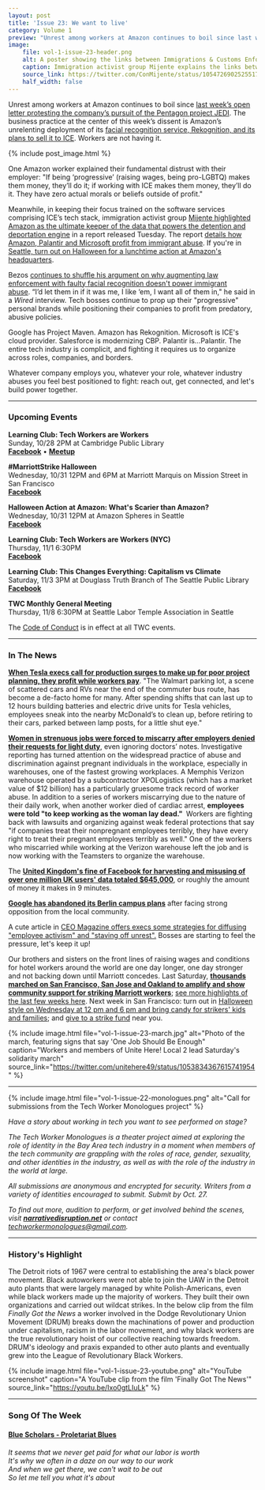 ```yaml
---
layout: post
title: 'Issue 23: We want to live'
category: Volume 1
preview: "Unrest among workers at Amazon continues to boil since last week’s open letter protesting the company’s pursuit of the Pentagon project JEDI."
image:
    file: vol-1-issue-23-header.png
    alt: A poster showing the links between Immigrations & Customs Enforcement and tech
    caption: Immigration activist group Mijente explains the links between Immigrations & Customs Enforcement and the tech industry
    source_link: https://twitter.com/ConMijente/status/1054726902525517824
    half_width: false
---
```


<!-- Content imported from: https://us11.campaign-archive.com/?e=dbff030191&u=194e57c175176cfd13007a197&id=5db7945fe7 -->

Unrest among workers at Amazon continues to boil since [last week’s open letter protesting the company’s pursuit of the Pentagon project JEDI](https://medium.com/s/powertrip/im-an-amazon-employee-my-company-shouldn-t-sell-facial-recognition-tech-to-police-36b5fde934ac). The business practice at the center of this week’s dissent is Amazon’s unrelenting deployment of its [facial recognition service, Rekognition, and its plans to sell it to ICE](https://www.vanityfair.com/news/2018/10/theyre-playing-both-sides-bezoss-flirtation-with-ice-appalls-amazon-employees). Workers are not having it.

<!--excerpt-->

{% include post_image.html %}

One Amazon worker explained their fundamental distrust with their employer: "If being ‘progressive’ (raising wages, being pro-LGBTQ) makes them money, they’ll do it; if working with ICE makes them money, they’ll do it. They have zero actual morals or beliefs outside of profit."  
  
Meanwhile, in keeping their focus trained on the software services comprising ICE’s tech stack, immigration activist group [Mijente highlighted Amazon as the ultimate keeper of the data that powers the detention and deportation engine](https://www.democracynow.org/2018/10/24/whos_behind_ice_how_amazon_palantir) in a report released Tuesday. The report&nbsp;[details how Amazon, Palantir and Microsoft profit from immigrant abuse](https://mijente.net/notechforice/). If you're in [Seattle, turn out on Halloween for a lunchtime action at Amazon's headquarters](https://www.facebook.com/events/1968719753187849/).  
  
Bezos&nbsp;[continues to shuffle his argument on why augmenting law enforcement with faulty facial recognition doesn't power immigrant abuse](https://www.thedailybeast.com/amazon-pushes-ice-to-buy-its-face-recognition-surveillance-tech?ref=home%20).&nbsp;“I’d let them in if it was me, I like ‘em, I want all of them in," he said in a _Wired_ interview.&nbsp;Tech bosses continue to prop up their "progressive" personal brands while positioning their companies to profit from predatory, abusive policies.  
  
Google has Project Maven. Amazon has Rekognition. Microsoft is ICE's cloud provider. Salesforce is modernizing CBP. Palantir is...Palantir. The entire tech industry is complicit, and fighting it requires us to organize across roles, companies, and borders.  
  
Whatever company employs you, whatever your role, whatever industry abuses you feel best positioned to fight: reach out, get connected, and let's build power together.

***

###  Upcoming Events

**Learning Club: Tech Workers are Workers&nbsp;**  
Sunday, 10/28 2PM at Cambridge Public Library  
[**Facebook**](https://www.facebook.com/events/238743780129243/) • [**Meetup**](https://www.meetup.com/Tech-Workers-Coalition/)&nbsp;  
  
**#MarriottStrike Halloween**  
Wednesday, 10/31 12PM and 6PM at Marriott Marquis on Mission Street in San Francisco  
[**Facebook**](https://www.facebook.com/events/2071340766509391/)  
  
**Halloween Action at Amazon: What's Scarier than Amazon?**  
Wednesday, 10/31 12PM at Amazon Spheres in Seattle  
[**Facebook**](https://www.facebook.com/events/1968719753187849/)  
  
**Learning Club: Tech Workers are Workers (NYC)**  
Thursday, 11/1 6:30PM&nbsp;  
[**Facebook**](https://www.facebook.com/events/1143273225822675/)  
  
**Learning Club: This Changes Everything: Capitalism vs Climate&nbsp;**  
Saturday, 11/3 3PM at Douglass Truth Branch of The Seattle Public Library  
[**Facebook**](https://www.facebook.com/events/1948636251892939/)  
  
**TWC Monthly General Meeting&nbsp;**  
Thursday, 11/8 6:30PM at Seattle Labor Temple Association in Seattle

The [Code of Conduct](https://techworkerscoalition.org/community-guide/) is in effect at all TWC events.

***

### In The News

[**When Tesla execs call for production surges to make up for poor project planning, they profit while workers pay**](https://www.hcn.org/articles/photos-economy-see-what-a-surge-of-tech-production-means-for-tesla-workers-nevada). "The Walmart parking lot, a scene of scattered cars and RVs near the end of the commuter bus route, has become a de-facto home for many. After spending shifts that can last up to 12 hours building batteries and electric drive units for Tesla vehicles, employees sneak into the nearby McDonald’s to clean up, before retiring to their cars, parked between lamp posts, for a little shut eye."
 
[**Women in strenuous jobs were forced to miscarry after employers denied their requests for light duty**](https://www.nytimes.com/interactive/2018/10/21/business/pregnancy-discrimination-miscarriages.html), even ignoring doctors’ notes.&nbsp;Investigative reporting has turned attention on the widespread practice of abuse and discrimination against pregnant individuals&nbsp;in the workplace, especially in warehouses,&nbsp;one of the fastest growing workplaces. A Memphis Verizon warehouse operated by a subcontractor XPOLogistics (which has a market value of $12 billion) has a particularly gruesome track record of worker abuse. In addition to a&nbsp;series of workers miscarrying due to the nature of their daily work, when another worker died of cardiac arrest, **employees were told "to keep working as the woman lay dead."&nbsp;** Workers are fighting back with lawsuits and organizing against&nbsp;weak federal&nbsp;protections that say "if companies treat their nonpregnant employees terribly, they have every right to treat their pregnant employees terribly as well."&nbsp;One of the workers who miscarried while working at the Verizon warehouse left the job and is now working with the Teamsters to organize the warehouse.
  
The [**United Kingdom's fine of Facebook for&nbsp;harvesting and misusing&nbsp;of over one million UK users' data totaled $645,000**](https://gizmodo.com/facebook-fined-just-645-000-in-uk-over-cambridge-analy-1829989116), or roughly the amount of money it makes in 9 minutes.
  
[**Google has abandoned its Berlin campus plans**](https://www.theguardian.com/technology/2018/oct/24/google-abandons-berlin-base-after-two-years-of-resistance) after facing strong opposition from the local community.&nbsp;  
  
A cute article in [CEO Magazine offers execs some strategies for diffusing "employee activism" and "staving off unrest".](https://www.theceomagazine.com/business/management-leadership/the-rise-of-employee-activism/) Bosses are starting to feel the pressure, let's keep it up!

Our brothers and sisters on the front lines of raising wages and conditions for hotel workers around the world are one day longer, one day stronger and not backing down until Marriott concedes. Last Saturday, [**thousands marched on San Francisco, San Jose and Oakland to amplify and show community support for striking Marriott workers**](http://www.ktvu.com/news/striking-marriott-hotel-workers-march-in-sf-sj-oakland); [see more highlights of the last few weeks here](https://onejob.org/marriottstrike-oct24/). Next week in San Francisco: turn out in [Halloween style on Wednesday at 12 pm and 6 pm and bring candy for strikers' kids and families](https://www.facebook.com/events/2071340766509391/); and [give to a strike fund](https://twitter.com/rlgumpert/status/1054460653283561472) near you.

{% include image.html
    file="vol-1-issue-23-march.jpg"
    alt="Photo of the march, featuring signs that say 'One Job Should Be Enough"
    caption="Workers and members of Unite Here! Local 2 lead Saturday's solidarity march"
    source_link="https://twitter.com/unitehere49/status/1053834367615741954"
%}

***

{% include image.html
    file="vol-1-issue-22-monologues.png"
    alt="Call for submissions from the Tech Worker Monologues project"
%}
    
_Have a story about working in tech you want to see performed on stage?_

_The Tech Worker Monologues is a theater project aimed at exploring the role of identity in the Bay Area tech industry in a moment when members of the tech community are grappling with the roles of race, gender, sexuality, and other identities in the industry, as well as with the role of the industry in the world at large._

_All submissions are anonymous and encrypted for security. Writers from a variety of identities encouraged to submit. Submit by Oct. 27._

_To find out more, audition to perform, or get involved behind the scenes, visit [**narrativedisruption.net**](https://www.narrativedisruption.net/) or contact <techworkermonologues@gmail.com>._

***

### History's Highlight

The Detroit riots of 1967 were central to establishing the area's black power movement. Black autoworkers were not able to join the UAW in the Detroit auto plants that were largely managed by white Polish-Americans, even while black workers made up the majority of workers. They built their own organizations and carried out wildcat strikes.&nbsp;In the below&nbsp;clip from the film _Finally Got the News_&nbsp;a&nbsp;worker involved in the Dodge Revolutionary Union Movement (DRUM)&nbsp;breaks down the machinations of power and production under capitalism, racism in the labor movement, and why black workers are the true revolutionary hoist of our collective reaching towards freedom. DRUM's ideology and praxis expanded to other auto plants and eventually grew into the League of Revolutionary Black Workers.&nbsp;

{% include image.html
    file="vol-1-issue-23-youtube.png"
    alt="YouTube screenshot"
    caption="A YouTube clip from the film 'Finally Got The News'"
    source_link="https://youtu.be/Ixo0gtLIuLk"
%}

***

### Song Of The Week

#### [**Blue Scholars - Proletariat Blues**](https://www.youtube.com/watch?v=YiLo-Q8TVyA)
  
_It seems that we never get paid for what our labor is worth_  
_It's why we often in a daze on our way to our work_  
_And when we get there, we can't wait to be out_  
_So let me tell you what it's about_  
